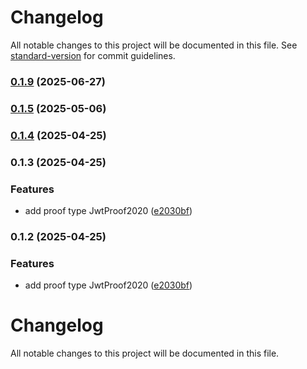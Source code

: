 # Changelog

All notable changes to this project will be documented in this file. See [standard-version](https://github.com/conventional-changelog/standard-version) for commit guidelines.

### [0.1.9](https://github.com/KayTrust/prooftypes/compare/v0.1.5...v0.1.9) (2025-06-27)

### [0.1.5](https://github.com/KayTrust/prooftypes/compare/v0.1.4...v0.1.5) (2025-05-06)

### [0.1.4](https://github.com/KayTrust/prooftypes/compare/v0.1.3...v0.1.4) (2025-04-25)

### 0.1.3 (2025-04-25)


### Features

* add proof type JwtProof2020 ([e2030bf](https://github.com/KayTrust/prooftypes/commit/e2030bfb69d9abad71e4d4c3ab73732f11ad14c8))

### 0.1.2 (2025-04-25)


### Features

* add proof type JwtProof2020 ([e2030bf](https://github.com/KayTrust/prooftypes/commit/e2030bfb69d9abad71e4d4c3ab73732f11ad14c8))

# Changelog

All notable changes to this project will be documented in this file.
